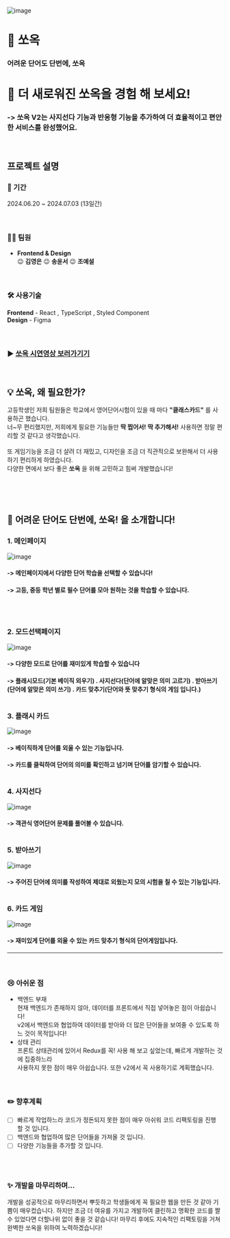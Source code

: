![image](https://github.com/songkimye/Sso-ok/assets/128370837/25fe9d6a-64f5-462b-8dee-b4241e3561b1)

# 🩵 쏘옥
### 어려운 단어도 단번에, 쏘옥

# 🥳 더 새로워진 쏘옥을 경험 해 보세요!
### -> 쏘옥 V2는 **사지선다** 기능과 **반응형** 기능을 추가하여 더 효율적이고 편안한 서비스를 완성했어요. 

<BR>

## 프로젝트 설명
### 📆 기간
2024.06.20 ~ 2024.07.03 (13일간)

ㅤ

### 🙋‍♀️ 팀원
- **Frontend & Design** <br>
    😉 **김영은**
    😉 **송윤서**
    😉 **조예설**
  
ㅤ

### 🛠️ 사용기술
**Frontend** - React , TypeScript , Styled Component <br>
**Design** - Figma

ㅤ

### ▶️ [쏘옥 시연영상 보러가기기](https://youtu.be/iLaA55CUH0o)
<br>

## 💡 쏘옥, 왜 필요한가? 
고등학생인 저희 팀원들은 학교에서 영어단어시험이 있을 때 마다 **"클래스카드"** 를 사용하곤 했습니다. <br>
너~무 편리했지만, 저희에게 필요한 기능들만 **딱 찝어서!** **딱 추가해서!** 사용하면 정말 편리할 것 같다고 생각했습니다. <br>
<br>
또 게임기능을 조금 더 살려 더 재밌고, 디자인을 조금 더 직관적으로 보완해서 더 사용하기 편리하게 하였습니다. <br>
다양한 면에서 보다 좋은 **쏘옥** 을 위해 고민하고 힘써 개발했습니다!<br>

<br>

ㅤ

## 🚀 어려운 단어도 단번에, 쏘옥! 을 소개합니다!
### 1. 메인페이지
![image](https://github.com/songkimye/Sso-ok/assets/128370837/31120327-58da-4a18-a902-b2e427f83a7e)
#### -> 메인페이지에서 다양한 단어 학습을 선택할 수 있습니다! <br>
#### -> 고등, 중등 학년 별로 필수 단어를 모아 원하는 것을 학습할 수 있습니다.
<br><br>

### 2. 모드선택페이지
![image](https://github.com/songkimye/Sso-ok/assets/128370837/af24dbab-ff53-446a-a967-7446ded72d73)
#### -> 다양한 모드로 단어를 재미있게 학습할 수 있습니다 <br>
#### -> 플래시모드(기본 베이직 외우기) . 사지선다(단어에 알맞은 의미 고르기) . 받아쓰기(단어에 알맞은 의미 쓰기) . 카드 맞추기(단어와 뜻 맞추기 형식의 게임 입니다.) <br><br>

### 3. 플래시 카드
![image](https://github.com/SSO-OK/Ssook/assets/128370837/6c38877b-8762-4252-aa78-41f923910994)
#### -> 베이직하게 단어를 외울 수 있는 기능입니다.
#### -> 카드를 클릭하여 단어의 의미를 확인하고 넘기며 단어를 암기할 수 있습니다.  <br><br>

### 4. 사지선다
![image](https://github.com/SSO-OK/Ssook/assets/128370837/8d8f69ad-e81e-4b8b-8659-b4ee71d05b97)
#### -> 객관식 영어단어 문제를 풀어볼 수 있습니다. <br><br>


### 5. 받아쓰기
![image](https://github.com/SSO-OK/Ssook/assets/128370837/3c2f04e6-25be-4454-8ddf-e9ef517f7963)
#### -> 주어진 단어에 의미를 작성하여 제대로 외웠는지 모의 시험을 칠 수 있는 기능입니다. <br><br>


### 6. 카드 게임
![image](https://github.com/SSO-OK/Ssook/assets/128370837/ade5eaf9-22ff-4031-ae0f-033f23a6d381)
#### -> 재미있게 단어를 외울 수 있는 카드 맞추기 형식의 단어게임입니다. 




------------

ㅤ

### 😢 아쉬운 점
- 백엔드 부재 <br>
      현재 백엔드가 존재하지 않아, 데이터를 프론트에서 직접 넣어놓은 점이 아쉽습니다! <br>
      v2에서 백엔드와 협업하여 데이터를 받아와 더 많은 단어들을 보여줄 수 있도록 하느 것이 목적입니다! <br>
- 상태 관리 <br>
      프론트 상태관리에 있어서 Redux를 꼭! 사용 해 보고 싶었는데, 빠르게 개발하는 것에 집중하느라 <br>
      사용하지 못한 점이 매우 아쉽습니다. 또한 v2에서 꼭 사용하기로 계획했습니다.

ㅤ
### ✏️ 향후계획
- [ ] 빠르게 작업하느라 코드가 정돈되지 못한 점이 매우 아쉬워 코드 리팩토링을 진행 할 것 입니다.
- [ ] 백엔드와 협업하여 많은 단어들을 가져올 것 입니다.
- [ ] 다양한 기능들을 추가할 것 입니다.

<br><br>

### ✨ 개발을 마무리하며...
개발을 성공적으로 마무리하면서 뿌듯하고 학생들에게 꼭 필요한 웹을 만든 것 같아 기쁨이 매우컸습니다.
하지만 조금 더 여유를 가지고 개발하여 클린하고 명확한 코드를 짤 수 있었다면 더할나위 없이 좋을 것 같습니다!
마무리 후에도 지속적인 리팩토링을 거쳐 완벽한 쏘옥을 위하여 노력하겠습니다!

